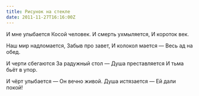```yaml
---
title: Рисунок на стекле
date: 2011-11-27T16:16:00Z
---
```


И мне улыбается
Косой человек.
И смерть ухмыляется,
И короток век.

Наш мир надломается,
Забыв про завет,
И колокол мается —
Весь ад на обед.

И черти сбегаются
За радужный стол —
Душа преставляется
И тьма бьёт в упор.

И чёрт улыбается —
Он вечно живой.
Душа истязается —
Ей дали покой!